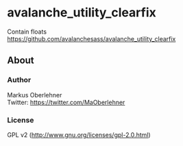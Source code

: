# avalanche_utility_clearfix
Contain floats  
https://github.com/avalanchesass/avalanche_utility_clearfix

## About
### Author
Markus Oberlehner  
Twitter: https://twitter.com/MaOberlehner

### License
GPL v2 (http://www.gnu.org/licenses/gpl-2.0.html)
